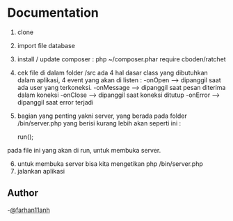 # Documentation

1. clone
2. import file database
3. install / update composer : php ~/composer.phar require cboden/ratchet
4. cek file di dalam folder /src 
    ada 4 hal dasar class yang dibutuhkan dalam aplikasi, 4 event yang akan di listen :
    -onOpen --> dipanggil saat ada user yang terkoneksi.
    -onMessage --> dipanggil saat pesan diterima dalam koneksi
    -onClose --> dipanggil saat koneksi ditutup
    -onError --> dipanggil saat error terjadi

5. bagian yang penting yakni server, yang berada pada folder /bin/server.php
    yang berisi kurang lebih akan seperti ini :

    <?php
        use Ratchet\Server\IoServer;
        use MyApp\Chat;

        require dirname(__DIR__) . '/vendor/autoload.php';

        $server = IoServer::factory(
            new Chat(),
            8080
        );

        $server->run();

pada file ini yang akan di run, untuk membuka server.

6. untuk membuka server bisa kita mengetikan php /bin/server.php
7. jalankan aplikasi


## Author

-[@farhan11anh](https://github.com/farhan11anh)
